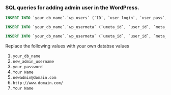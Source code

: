 ### SQL queries for adding admin user in the WordPress.


```sql
INSERT INTO `your_db_name`.`wp_users` (`ID`, `user_login`, `user_pass`, `user_nicename`, `user_email`, `user_url`,`user_registered`, `user_activation_key`, `user_status`, `display_name`) VALUES ('4', 'new_admin_username', MD5('your_password'), 'Your Name', 'newadmin@domain.com', 'http://www.domain.com/', '2011-06-07 00:00:00', '', '0', 'Your Name');

INSERT INTO `your_db_name`.`wp_usermeta` (`umeta_id`, `user_id`, `meta_key`, `meta_value`) VALUES (NULL, '4', 'wp_capabilities', 'a:1:{s:13:"administrator";s:1:"1";}');

INSERT INTO `your_db_name`.`wp_usermeta` (`umeta_id`, `user_id`, `meta_key`, `meta_value`) VALUES (NULL, '4', 'wp_user_level', '10');
```

Replace the following values with your own databse values

1. `your_db_name`
2. `new_admin_username`
3. `your_password`
4. `Your Name`
5. `newadmin@domain.com`
6. `http://www.domain.com/`
7. `Your Name`
